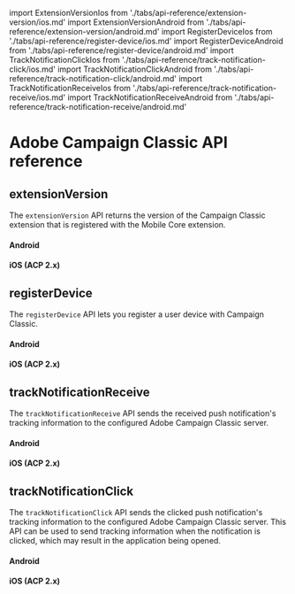 import ExtensionVersionIos from './tabs/api-reference/extension-version/ios.md'
import ExtensionVersionAndroid from './tabs/api-reference/extension-version/android.md'
import RegisterDeviceIos from './tabs/api-reference/register-device/ios.md'
import RegisterDeviceAndroid from './tabs/api-reference/register-device/android.md'
import TrackNotificationClickIos from './tabs/api-reference/track-notification-click/ios.md'
import TrackNotificationClickAndroid from './tabs/api-reference/track-notification-click/android.md'
import TrackNotificationReceiveIos from './tabs/api-reference/track-notification-receive/ios.md'
import TrackNotificationReceiveAndroid from './tabs/api-reference/track-notification-receive/android.md'

# Adobe Campaign Classic API reference

## extensionVersion

The `extensionVersion` API returns the version of the Campaign Classic extension that is registered with the Mobile Core extension.

<TabsBlock orientation="horizontal" slots="heading, content" repeat="2"/>

#### Android

<ExtensionVersionAndroid/>

#### iOS (ACP 2.x)

<ExtensionVersionIos/>

## registerDevice

The `registerDevice` API lets you register a user device with Campaign Classic.

<TabsBlock orientation="horizontal" slots="heading, content" repeat="2"/>

#### Android

<RegisterDeviceAndroid/>

#### iOS (ACP 2.x)

<RegisterDeviceIos/>

## trackNotificationReceive

The `trackNotificationReceive` API sends the received push notification's tracking information to the configured Adobe Campaign Classic server.

<TabsBlock orientation="horizontal" slots="heading, content" repeat="2"/>

#### Android

<TrackNotificationReceiveAndroid/>

#### iOS (ACP 2.x)

<TrackNotificationReceiveIos/>

## trackNotificationClick

The `trackNotificationClick` API sends the clicked push notification's tracking information to the configured Adobe Campaign Classic server. This API can be used to send tracking information when the notification is clicked, which may result in the application being opened. 

<TabsBlock orientation="horizontal" slots="heading, content" repeat="2"/>

#### Android

<TrackNotificationClickAndroid/>

#### iOS (ACP 2.x)

<TrackNotificationClickIos/>

